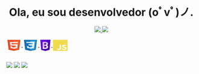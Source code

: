 <div align="center">
<h1>Ola, eu sou desenvolvedor (oﾟvﾟ)ノ.</h1>
</div>

<div align="center">
  <a href="https://github.com/cactorzz">
  <img width="42%" src="https://github-readme-stats.vercel.app/api?username=cactorzz&show_icons=true&theme=merko&include_all_commits=true&count_private=true"/>
  <img width="50%" src="https://github-readme-stats.vercel.app/api/top-langs/?username=cactorzz&layout=compact&langs_count=7&theme=merko"/>
</div>
  
<div style="display: inline_block"><br>
<img align="center" alt="Cactor-HTML" height="30" width="40" src="https://raw.githubusercontent.com/devicons/devicon/master/icons/html5/html5-original.svg">
<img align="center" alt="Cactor-CSS" height="30" width="40" src="https://raw.githubusercontent.com/devicons/devicon/master/icons/css3/css3-original.svg">
 <img align="center" alt="Cactor-Bootstrao" height="30" width="31" src="https://raw.githubusercontent.com/themedotid/bootstrap-icon/HEAD/docs/bootstrap-icon-css.png">
<img align="center" alt="Cactor-Js" height="30" width="40" src="https://raw.githubusercontent.com/devicons/devicon/master/icons/javascript/javascript-plain.svg">

##

 <a href="https://instagram.com/cactorz" target="_blank"><img src="https://img.shields.io/badge/-Instagram-%23E4405F?style=for-the-badge&logo=instagram&logoColor=white" target="_blank"></a>
 <a href="https://www.linkedin.com/in/cactorz" target="_blank"><img src="https://img.shields.io/badge/-LinkedIn-%230077B5?style=for-the-badge&logo=linkedin&logoColor=white" target="_blank"></a>
  <a href = "mailto:euhectorjimenez@gmail.com"><img src="https://img.shields.io/badge/-Gmail-%23333?style=for-the-badge&logo=gmail&logoColor=white" target="_blank"></a>
